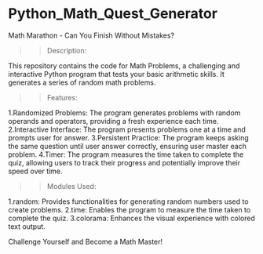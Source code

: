 # Python_Math_Quest_Generator
Math Marathon - Can You Finish Without Mistakes?

>>Description:

   This repository contains the code for Math Problems, a challenging and interactive Python program that tests your basic arithmetic skills.
   It generates a series of random math problems.

>>Features:

  1.Randomized Problems: The program generates problems with random operands and operators, providing a fresh experience each time.
  2.Interactive Interface: The program presents problems one at a time and prompts user for answer.
  3.Persistent Practice: The program keeps asking the same question until user answer correctly, ensuring user master each problem.
  4.Timer: The program measures the time taken to complete the quiz, allowing users to track their progress and potentially improve their speed over time.
  
>>Modules Used:

1.random: Provides functionalities for generating random numbers used to create problems.
2.time: Enables the program to measure the time taken to complete the quiz.
3.colorama: Enhances the visual experience with colored text output.

Challenge Yourself and Become a Math Master!
